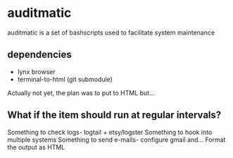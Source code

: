# auditmatic
auditmatic is a set of bashscripts used to facilitate system maintenance 

## dependencies

* lynx browser
* terminal-to-html (git submodule)

Actually not yet, the plan was to put to HTML but...

## What if the item should run at regular intervals?

Something to check logs- logtail + etsy/logster
Something to hook into multiple systems
Something to send e-mails- configure gmail and...
Format the output as HTML


